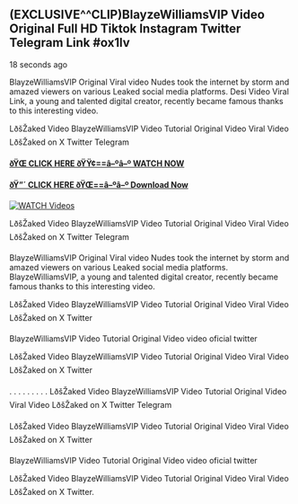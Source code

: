 ## (EXCLUSIVE^^CLIP)BlayzeWilliamsVIP Video Original Full HD Tiktok Instagram Twitter Telegram Link #ox1lv

18 seconds ago

BlayzeWilliamsVIP Original Viral video Nudes took the internet by storm and amazed viewers on various Leaked social media platforms. Desi Video Viral Link, a young and talented digital creator, recently became famous thanks to this interesting video.

LðšŽaked Video BlayzeWilliamsVIP Video Tutorial Original Video Viral Video LðšŽaked on X Twitter Telegram

**[ðŸŒ CLICK HERE ðŸŸ¢==â–ºâ–º WATCH NOW](https://clips-mediaa.blogspot.com/2025/02/video-viral-download.html)**

**[ðŸ”´ CLICK HERE ðŸŒ==â–ºâ–º Download Now](https://clips-mediaa.blogspot.com/2025/02/video-viral-download.html)**

[![WATCH Videos](https://i.imgur.com/dJHk4Zq.gif)](https://clips-mediaa.blogspot.com/2025/02/video-viral-download.html)

LðšŽaked Video BlayzeWilliamsVIP Video Tutorial Original Video Viral Video LðšŽaked on X Twitter Telegram

BlayzeWilliamsVIP Original Viral video Nudes took the internet by storm and amazed viewers on various Leaked social media platforms. BlayzeWilliamsVIP, a young and talented digital creator, recently became famous thanks to this interesting video.

LðšŽaked Video BlayzeWilliamsVIP Video Tutorial Original Video Viral Video LðšŽaked on X Twitter

BlayzeWilliamsVIP Video Tutorial Original Video video oficial twitter

LðšŽaked Video BlayzeWilliamsVIP Video Tutorial Original Video Viral Video LðšŽaked on X Twitter

. . . . . . . . . LðšŽaked Video BlayzeWilliamsVIP Video Tutorial Original Video Viral Video LðšŽaked on X Twitter Telegram

LðšŽaked Video BlayzeWilliamsVIP Video Tutorial Original Video Viral Video LðšŽaked on X Twitter

BlayzeWilliamsVIP Video Tutorial Original Video video oficial twitter

LðšŽaked Video BlayzeWilliamsVIP Video Tutorial Original Video Viral Video LðšŽaked on X Twitter.